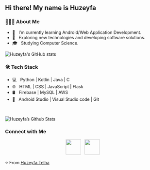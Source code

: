 <h2> Hi there! My name is Huzeyfa </h2>

<h3> 👨🏻‍💻 About Me </h3>

- 🔭 &nbsp; I’m currently learning Android/Web Application Development.
- 🤔 &nbsp; Exploring new technologies and developing software solutions.
- 🎓 &nbsp; Studying Computer Science.

![Huzeyfa's GitHub stats](https://github-readme-stats.vercel.app/api?username=telhahuzeyfa&show_icons=true&theme=radical&count_private=true)

<h3>🛠 Tech Stack</h3>

- 💻 &nbsp; Python | Kotlin | Java | C
- 🌐 &nbsp; HTML | CSS | JavaScript | Flask 
- 🛢 &nbsp; Firebase | MySQL | AWS
- 🔧 &nbsp; Android Studio | Visual Studio code | Git

<br>

</br>

<img align="center" src="https://github-readme-stats.vercel.app/api/top-langs/?username=telhahuzeyfa&layout=compact&text_color=daf7dc&bg_color=151515" alt="Huzeyfa’s Github Stats">

<h3> Connect with Me </h3>

<p align="center">
&nbsp; <a href="https://www.linkedin.com/in/huzeyfa-t-8b8b23145/" target="_blank" rel="noopener noreferrer"><img src="https://img.icons8.com/plasticine/100/000000/linkedin.png" width="50" /></a>
&nbsp; <a href="mailto:telhahuzeyfa@gwu.edu" target="_blank" rel="noopener noreferrer"><img src="https://img.icons8.com/plasticine/100/000000/gmail.png"  width="50" /></a>
</p>

⭐️ From [Huzeyfa Telha](https://github.com/telhahuzeyfa)
